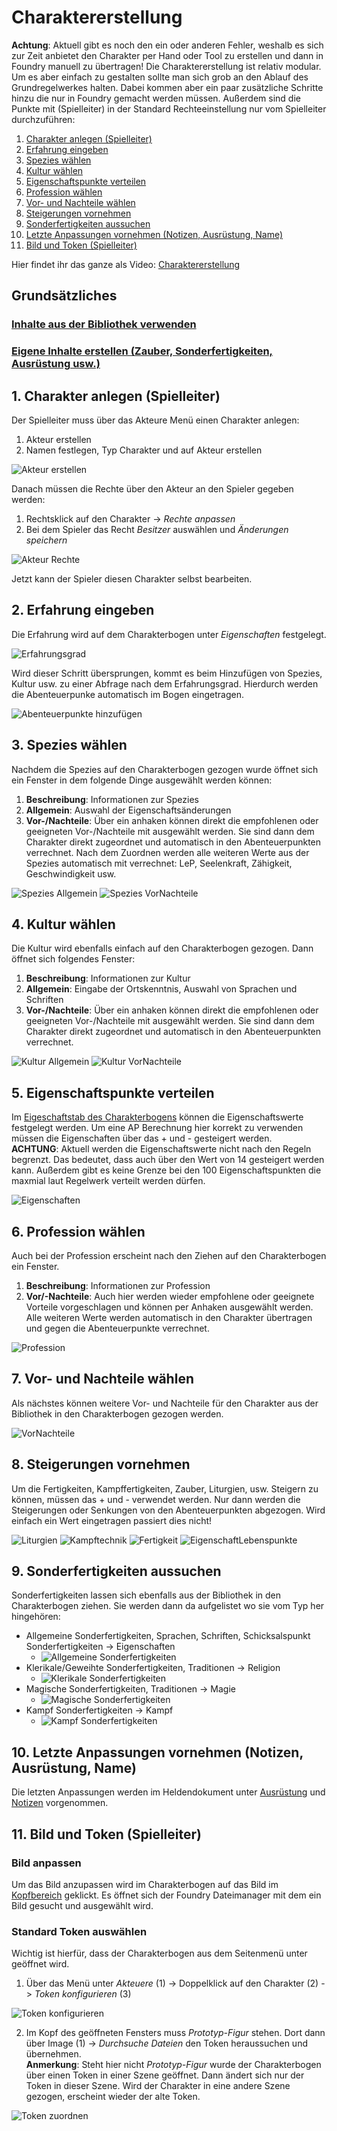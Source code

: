 # Charaktererstellung
**Achtung**: Aktuell gibt es noch den ein oder anderen Fehler, weshalb es sich zur Zeit anbietet den Charakter per Hand oder Tool zu erstellen und dann in Foundry 
manuell zu übertragen!
Die Charaktererstellung ist relativ modular. Um es aber einfach zu gestalten sollte man sich grob an den Ablauf des Grundregelwerkes halten. Dabei kommen aber ein paar zusätzliche Schritte hinzu die nur in Foundry gemacht werden müssen. Außerdem sind die Punkte mit (Spielleiter) in der Standard Rechteeinstellung nur vom Spielleiter durchzuführen:
1. [Charakter anlegen (Spielleiter)](https://github.com/Plushtoast/dsa5-foundryVTT-wiki/blob/master/de/de-Charaktererstellung.md#1-charakter-anlegen-spielleiter)
2. [Erfahrung eingeben](https://github.com/Plushtoast/dsa5-foundryVTT-wiki/blob/master/de/de-Charaktererstellung.md#2-erfahrung-eingeben)
3. [Spezies wählen](https://github.com/Plushtoast/dsa5-foundryVTT-wiki/blob/master/de/de-Charaktererstellung.md#3-spezies-w%C3%A4hlen)
4. [Kultur wählen](https://github.com/Plushtoast/dsa5-foundryVTT-wiki/blob/master/de/de-Charaktererstellung.md#4-kultur-w%C3%A4hlen)
5. [Eigenschaftspunkte verteilen](https://github.com/Plushtoast/dsa5-foundryVTT-wiki/blob/master/de/de-Charaktererstellung.md#5-eigenschaftspunkte-verteilen)
6. [Profession wählen](https://github.com/Plushtoast/dsa5-foundryVTT-wiki/blob/master/de/de-Charaktererstellung.md#6-profession-w%C3%A4hlen)
7. [Vor- und Nachteile wählen](https://github.com/Plushtoast/dsa5-foundryVTT-wiki/blob/master/de/de-Charaktererstellung.md#7-vor--und-nachteile-w%C3%A4hlen)
8. [Steigerungen vornehmen](https://github.com/Plushtoast/dsa5-foundryVTT-wiki/blob/master/de/de-Charaktererstellung.md#8-steigerungen-vornehmen)
9. [Sonderfertigkeiten aussuchen](https://github.com/Plushtoast/dsa5-foundryVTT-wiki/blob/master/de/de-Charaktererstellung.md#9-sonderfertigkeiten-aussuchen)
10. [Letzte Anpassungen vornehmen (Notizen, Ausrüstung, Name)](https://github.com/Plushtoast/dsa5-foundryVTT-wiki/blob/master/de/de-Charaktererstellung.md#10-letzte-anpassungen-vornehmen-notizen-ausr%C3%BCstung-name)
11. [Bild und Token (Spielleiter)](https://github.com/Plushtoast/dsa5-foundryVTT-wiki/blob/master/de/de-Charaktererstellung.md#11-bild-und-token-spielleiter)  

Hier findet ihr das ganze als Video: [Charaktererstellung](https://www.youtube.com/watch?v=NrqvByX3da0)

## Grundsätzliches
### [Inhalte aus der Bibliothek verwenden](https://github.com/Plushtoast/dsa5-foundryVTT-wiki/blob/master/de/de-Bibliothek.md) 
### [Eigene Inhalte erstellen (Zauber, Sonderfertigkeiten, Ausrüstung usw.)](https://github.com/Plushtoast/dsa5-foundryVTT-wiki/blob/master/de/de-Eigene-Inhalte-erstellen.md)

## 1. Charakter anlegen (Spielleiter)
Der Spielleiter muss über das Akteure Menü einen Charakter anlegen:
1. Akteur erstellen
2. Namen festlegen, Typ Charakter und auf Akteur erstellen  
    
![Akteur erstellen](https://user-images.githubusercontent.com/80099175/112155744-e32bc400-8be5-11eb-97ba-02d49c812720.png)  

Danach müssen die Rechte über den Akteur an den Spieler gegeben werden: 
1. Rechtsklick auf den Charakter -> *Rechte anpassen*
2. Bei dem Spieler das Recht *Besitzer* auswählen und *Änderungen speichern*  
  
![Akteur Rechte](https://user-images.githubusercontent.com/80099175/112156197-4ddcff80-8be6-11eb-8fbf-676be85cb2c4.png)  

Jetzt kann der Spieler diesen Charakter selbst bearbeiten.

## 2. Erfahrung eingeben
Die Erfahrung wird auf dem Charakterbogen unter *Eigenschaften* festgelegt.  
  
![Erfahrungsgrad](https://user-images.githubusercontent.com/80099175/112157133-30f4fc00-8be7-11eb-8aed-4d167ffb4ae1.png)

Wird dieser Schritt übersprungen, kommt es beim Hinzufügen von Spezies, Kultur usw. zu einer Abfrage nach dem Erfahrungsgrad. Hierdurch werden die Abenteuerpunke automatisch im Bogen eingetragen. 
  
![Abenteuerpunkte hinzufügen](https://user-images.githubusercontent.com/80099175/112157700-c7c1b880-8be7-11eb-8f16-56b24cc9e6af.png)

## 3. Spezies wählen
Nachdem die Spezies auf den Charakterbogen gezogen wurde öffnet sich ein Fenster in dem folgende Dinge ausgewählt werden können:
1. **Beschreibung**: Informationen zur Spezies
2. **Allgemein**: Auswahl der Eigenschaftsänderungen
3. **Vor-/Nachteile**: Über ein anhaken können direkt die empfohlenen oder geeigneten Vor-/Nachteile mit ausgewählt werden. Sie sind dann dem Charakter direkt zugeordnet und automatisch in den Abenteuerpunkten verrechnet. 
Nach dem Zuordnen werden alle weiteren Werte aus der Spezies automatisch mit verrechnet: LeP, Seelenkraft, Zähigkeit, Geschwindigkeit usw.  
   
![Spezies Allgemein](https://user-images.githubusercontent.com/80099175/112458313-f319e400-8d5c-11eb-8e0d-53171c5dc38c.png)
![Spezies VorNachteile](https://user-images.githubusercontent.com/80099175/112458128-c239af00-8d5c-11eb-9d56-b43085d061e7.png)

## 4. Kultur wählen
Die Kultur wird ebenfalls einfach auf den Charakterbogen gezogen. Dann öffnet sich folgendes Fenster:
1. **Beschreibung**: Informationen zur Kultur
2. **Allgemein**: Eingabe der Ortskenntnis, Auswahl von Sprachen und Schriften
3. **Vor-/Nachteile**: Über ein anhaken können direkt die empfohlenen oder geeigneten Vor-/Nachteile mit ausgewählt werden. Sie sind dann dem Charakter direkt zugeordnet und automatisch in den Abenteuerpunkten verrechnet.  
  
![Kultur Allgemein](https://user-images.githubusercontent.com/80099175/112459951-adf6b180-8d5e-11eb-876d-7fda17f45033.png)
![Kultur VorNachteile](https://user-images.githubusercontent.com/80099175/112460234-f4e4a700-8d5e-11eb-88e0-383c9c9c9de7.png)

## 5. Eigenschaftspunkte verteilen
Im [Eigeschaftstab des Charakterbogens](https://github.com/Plushtoast/dsa5-foundryVTT-wiki/blob/master/de/de-Charakterbogen.md#4-eigenschaften) können die Eigenschaftswerte festgelegt werden. Um eine AP Berechnung hier korrekt zu verwenden müssen die Eigenschaften über das + und - gesteigert werden.  
**ACHTUNG**: Aktuell werden die Eigenschaftswerte nicht nach den Regeln begrenzt. Das bedeutet, dass auch über den Wert von 14 gesteigert werden kann. Außerdem gibt es keine Grenze bei den 100 Eigenschaftspunkten die maxmial laut Regelwerk verteilt werden dürfen.  
  
![Eigenschaften](https://user-images.githubusercontent.com/80099175/112467092-e601f280-8d66-11eb-8b62-916bca0cc4d0.png)

## 6. Profession wählen
Auch bei der Profession erscheint nach den Ziehen auf den Charakterbogen ein Fenster.
1. **Beschreibung**: Informationen zur Profession
2. **Vor/-Nachteile**: Auch hier werden wieder empfohlene oder geeignete Vorteile vorgeschlagen und können per Anhaken ausgewählt werden.  
Alle weiteren Werte werden automatisch in den Charakter übertragen und gegen die Abenteuerpunkte verrechnet.  
  
![Profession](https://user-images.githubusercontent.com/80099175/112469186-76d9cd80-8d69-11eb-85a6-0d4be54ecdbb.png)  

## 7. Vor- und Nachteile wählen
Als nächstes können weitere Vor- und Nachteile für den Charakter aus der Bibliothek in den Charakterbogen gezogen werden.  
  
![VorNachteile](https://user-images.githubusercontent.com/80099175/112469777-24e57780-8d6a-11eb-8b6b-4e9f4c6920df.png)   

## 8. Steigerungen vornehmen
Um die Fertigkeiten, Kampffertigkeiten, Zauber, Liturgien, usw. Steigern zu können, müssen das + und - verwendet werden. Nur dann werden die Steigerungen oder Senkungen von den Abenteuerpunkten abgezogen. Wird einfach ein Wert eingetragen passiert dies nicht!  
  
![Liturgien](https://user-images.githubusercontent.com/80099175/112470154-9c1b0b80-8d6a-11eb-992f-2b38d0efee6e.png) ![Kampftechnik](https://user-images.githubusercontent.com/80099175/112470221-b3f28f80-8d6a-11eb-9264-38ef37412532.png) ![Fertigkeit](https://user-images.githubusercontent.com/80099175/112470303-cbca1380-8d6a-11eb-9267-3051b1505747.png) ![EigenschaftLebenspunkte](https://user-images.githubusercontent.com/80099175/112470404-e7cdb500-8d6a-11eb-9f56-24482e90e764.png)  

## 9. Sonderfertigkeiten aussuchen
Sonderfertigkeiten lassen sich ebenfalls aus der Bibliothek in den Charakterbogen ziehen. Sie werden dann da aufgelistet wo sie vom Typ her hingehören:
* Allgemeine Sonderfertigkeiten, Sprachen, Schriften, Schicksalspunkt Sonderfertigkeiten -> Eigenschaften
  * ![Allgemeine Sonderfertigkeiten](https://user-images.githubusercontent.com/80099175/112471275-f9638c80-8d6b-11eb-9a7e-b4237e026700.png)
* Klerikale/Geweihte Sonderfertigkeiten, Traditionen -> Religion
  * ![Klerikale Sonderfertigkeiten](https://user-images.githubusercontent.com/80099175/112471320-07b1a880-8d6c-11eb-834d-4a46cadc46c4.png)
* Magische Sonderfertigkeiten, Traditionen -> Magie
  * ![Magische Sonderfertigkeiten](https://user-images.githubusercontent.com/80099175/112471050-b6091e00-8d6b-11eb-9753-5a07ed08f2f4.png) 
* Kampf Sonderfertigkeiten -> Kampf
  * ![Kampf Sonderfertigkeiten](https://user-images.githubusercontent.com/80099175/112471191-de911800-8d6b-11eb-944b-891abd205e40.png)

## 10. Letzte Anpassungen vornehmen (Notizen, Ausrüstung, Name)
Die letzten Anpassungen werden im Heldendokument unter [Ausrüstung](https://github.com/Plushtoast/dsa5-foundryVTT-wiki/blob/master/de/de-Charakterbogen.md#5-ausr%C3%BCstung) und [Notizen](https://github.com/Plushtoast/dsa5-foundryVTT-wiki/blob/master/de/de-Charakterbogen.md#7-notizen) vorgenommen.

## 11. Bild und Token (Spielleiter)
### Bild anpassen
Um das Bild anzupassen wird im Charakterbogen auf das Bild im [Kopfbereich](https://github.com/Plushtoast/dsa5-foundryVTT-wiki/blob/master/de/de-Charakterbogen.md#1-kopfbereich) geklickt. Es öffnet sich der Foundry Dateimanager mit dem ein Bild gesucht und ausgewählt wird.  

### Standard Token auswählen
Wichtig ist hierfür, dass der Charakterbogen aus dem Seitenmenü unter geöffnet wird.
1. Über das Menü unter *Akteuere* (1) -> Doppelklick auf den Charakter (2) -> *Token konfigurieren* (3)  

![Token konfigurieren](https://user-images.githubusercontent.com/80099175/112472976-11d4a680-8d6e-11eb-803d-a9ccab15cb70.png)  

2. Im Kopf des geöffneten Fensters muss *Prototyp-Figur* stehen. Dort dann über Image (1) -> *Durchsuche Dateien* den Token heraussuchen und übernehmen.  
**Anmerkung**: Steht hier nicht *Prototyp-Figur* wurde der Charakterbogen über einen Token in einer Szene geöffnet. Dann ändert sich nur der Token in dieser Szene. Wird der Charakter in eine andere Szene gezogen, erscheint wieder der alte Token.   

![Token zuordnen](https://user-images.githubusercontent.com/80099175/112473291-73951080-8d6e-11eb-9618-975a933dc282.png)  
